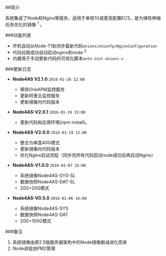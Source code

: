 ##简介

系统集成了Node和Nginx等服务，适用于单核1G或更高配置ECS，是为弹性伸缩任务优化的镜像 <sup>1</sup> 。

###功能列表

- 开机自动从Node-T1处同步最新代码`onions/onionfp/NginxConfiguration`
- 代码拉取成功自动启动nginx和node  <sup>2</sup>
- 内置用于手动更新代码的可视化脚本`auto-init-onions-v`

###更新日志

+ **Node4AS V2.1.0**  `2016-01-26 12:00`

  + 移除OneAPM监控服务
  + 更新阿里云监控服务
  + 更新镜像内代码版本

+ **Node4AS-V2.0.1**  `2016-01-19 15:00`

  + 更新代码和应用环境(npm install)。

+ **Node4AS-V2.0.0**  `2016-01-19 12:00`

  + 整合为单盘40G模式
  + 更新镜像内代码版本
  + 优化Nginx启动流程（同步完所有代码启动node成功后再启动Nginx）

+ **Node4AS-V1.0.0**  `2016-01-07 15:00`

  + 系统镜像Node4AS-SYS-SL
  + 数据快照Node4AS-DAT-SL
  + 20G+20G模式

+ **Node4AS-V0.5.0**  `2016-01-06 16:00`

  + 系统镜像Node4AS-SYS
  + 数据快照Node4AS-DAT
  + 20G+100G模式

###备注

 1. 系统镜像由原2.5版服务器架构中的Node镜像删减进化而来
 2. Node进程由PM2管理
